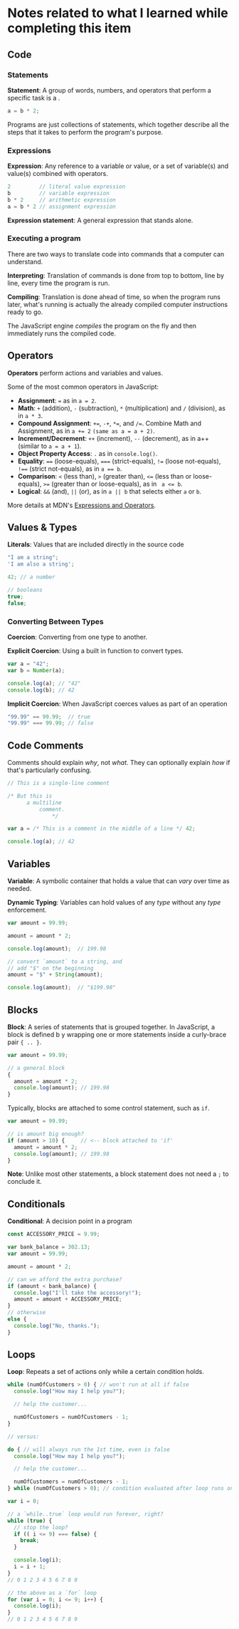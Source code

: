 # Notes related to what I learned while completing this item

## Code

### Statements

**Statement**: A group of words, numbers, and operators that perform a specific task is a .

```js
a = b * 2;
```
Programs are just collections of statements, which together describe all the steps that it takes to perform the program's purpose.

### Expressions

**Expression**: Any reference to a variable or value, or a set of variable(s) and value(s) combined with operators.

```js
2         // literal value expression
b         // variable expression
b * 2     // arithmetic expression
a = b * 2 // assignment expression
```

**Expression statement**: A general expression that stands alone.

### Executing a program

There are two ways to translate code into commands that a computer can understand.

**Interpreting**: Translation of commands is done from top to bottom, line by line, every time the program is run.

**Compiling**: Translation is done ahead of time, so when the program runs later, what's running is actually the already compiled computer instructions ready to go.

The JavaScript engine *compiles* the program on the fly and then immediately runs the compiled code.

## Operators

**Operators** perform actions and variables and values.

Some of the most common operators in JavaScript:

* **Assignment**: `=` as in `a = 2`.
* **Math**: `+` (addition), `-` (subtraction), `*` (multiplication) and `/` (division), as in `a * 3`.
* **Compound Assignment**: `+=`, `-+`, `*=`, and `/=`. Combine Math and Assignment, as in `a += 2` `(same as a = a + 2)`.
* **Increment/Decrement**: `++` (increment), `--` (decrement), as in a++ (similar to `a = a + 1`).
* **Object Property Access**: `.` as in `console.log()`.
* **Equality**: `==` (loose-equals), `===` (strict-equals), `!=` (loose not-equals), `!==` (strict not-equals), as in   `a == b`.
* **Comparison**: `<` (less than), `>` (greater than), `<=` (less than or loose-equals), `>=` (greater than or loose-equals), as in ` a <= b`.
* **Logical**: `&&` (and), `||` (or), as in `a || b` that selects either `a` or `b`.

More details at MDN's [Expressions and Operators](https://developer.mozilla.org/en-US/docs/Web/JavaScript/Guide/Expressions_and_Operators).

## Values & Types

**Literals**: Values that are included directly in the source code

```js
"I am a string";
'I am also a string';

42; // a number

// booleans
true;
false;
```

### Converting Between Types

**Coercion**: Converting from one type to another.

**Explicit Coercion**: Using a built in function to convert types.

```js
var a = "42";
var b = Number(a);

console.log(a); // "42"
console.log(b); // 42
```

**Implicit Coercion**: When JavaScript coerces values as part of an operation

```js
"99.99" == 99.99;  // true
"99.99" === 99.99; // false
```

## Code Comments

Comments should explain *why*, not *what*. They can optionally explain *how* if that's particularly confusing.

```js
// This is a single-line comment

/* But this is
      a multiline
          comment.
              */

var a = /* This is a comment in the middle of a line */ 42;

console.log(a); // 42
```

## Variables

**Variable**: A symbolic container that holds a value that can *vary* over time as needed.

**Dynamic Typing**: Variables can hold values of any *type* without any *type* enforcement.

```js
var amount = 99.99;

amount = amount * 2;

console.log(amount);  // 199.98

// convert `amount` to a string, and
// add "$" on the beginning
amount = "$" + String(amount);

console.log(amount);  // "$199.98"
```

## Blocks

**Block**: A series of statements that is grouped together. In JavaScript, a block is defined b y wrapping one or more statements inside a curly-brace pair `{ .. }`.

```js
var amount = 99.99;

// a general block
{
  amount = amount * 2;
  console.log(amount); // 199.98
}
```

Typically, blocks are attached to some control statement, such as `if`.

```js
var amount = 99.99;

// is amount big enough?
if (amount > 10) {     // <-- block attached to 'if'
  amount = amount * 2;
  console.log(amount); // 199.98
}
```

**Note**: Unlike most other statements, a block statement does not need a `;` to conclude it.

## Conditionals

**Conditional**: A decision point in a program

```js
const ACCESSORY_PRICE = 9.99;

var bank_balance = 302.13;
var amount = 99.99;

amount = amount * 2;

// can we afford the extra purchase?
if (amount < bank_balance) {
  console.log("I'll take the accessory!");
  amount = amount + ACCESSORY_PRICE;
}
// otherwise
else {
  console.log("No, thanks.");
}
```

## Loops

**Loop**: Repeats a set of actions only while a certain condition holds.

```js
while (numOfCustomers > 0) { // won't run at all if false
  console.log("How may I help you?");

  // help the customer...

  numOfCustomers = numOfCustomers - 1;
}

// versus:

do { // will always run the 1st time, even is false
  console.log("How may I help you?");

  // help the customer...

  numOfCustomers = numOfCustomers - 1;
} while (numOfCustomers > 0); // condition evaluated after loop runs once
```

```js
var i = 0;

// a `while..true` loop would run forever, right?
while (true) {
  // stop the loop?
  if (( i <= 9) === false) {
    break;
  }

  console.log(i);
  i = i + 1;
}
// 0 1 2 3 4 5 6 7 8 9

// the above as a `for` loop
for (var i = 0; i <= 9; i++) {
  console.log(i);
}
// 0 1 2 3 4 5 6 7 8 9
```
